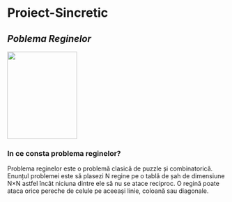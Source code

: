 # Proiect-Sincretic

## *Poblema Reginelor*

<img src="https://p1.hiclipart.com/preview/673/990/323/queen-chess-chess-piece-white-and-black-in-chess-pawn-fourplayer-chess-game-chessboard-png-clipart.jpg" height="200" width="160"/>

### In ce consta problema reginelor?

Problema reginelor este o problemă clasică de puzzle și combinatorică. Enunțul problemei este să plasezi N regine pe o tablă de șah de dimensiune N×N astfel încât niciuna dintre ele să nu se atace reciproc. O regină poate ataca orice pereche de celule pe aceeași linie, coloană sau diagonale.

